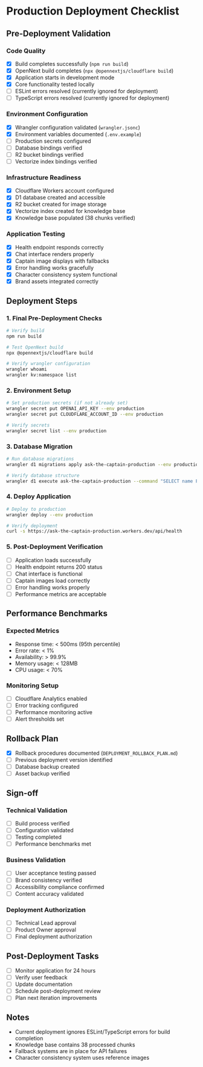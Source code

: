 # Production Deployment Checklist

## Pre-Deployment Validation

### Code Quality
- [x] Build completes successfully (`npm run build`)
- [x] OpenNext build completes (`npx @opennextjs/cloudflare build`)
- [x] Application starts in development mode
- [x] Core functionality tested locally
- [ ] ESLint errors resolved (currently ignored for deployment)
- [ ] TypeScript errors resolved (currently ignored for deployment)

### Environment Configuration
- [x] Wrangler configuration validated (`wrangler.jsonc`)
- [x] Environment variables documented (`.env.example`)
- [ ] Production secrets configured
- [ ] Database bindings verified
- [ ] R2 bucket bindings verified
- [ ] Vectorize index bindings verified

### Infrastructure Readiness
- [x] Cloudflare Workers account configured
- [x] D1 database created and accessible
- [x] R2 bucket created for image storage
- [x] Vectorize index created for knowledge base
- [x] Knowledge base populated (38 chunks verified)

### Application Testing
- [x] Health endpoint responds correctly
- [x] Chat interface renders properly
- [x] Captain image displays with fallbacks
- [x] Error handling works gracefully
- [x] Character consistency system functional
- [x] Brand assets integrated correctly

## Deployment Steps

### 1. Final Pre-Deployment Checks
```bash
# Verify build
npm run build

# Test OpenNext build
npx @opennextjs/cloudflare build

# Verify wrangler configuration
wrangler whoami
wrangler kv:namespace list
```

### 2. Environment Setup
```bash
# Set production secrets (if not already set)
wrangler secret put OPENAI_API_KEY --env production
wrangler secret put CLOUDFLARE_ACCOUNT_ID --env production

# Verify secrets
wrangler secret list --env production
```

### 3. Database Migration
```bash
# Run database migrations
wrangler d1 migrations apply ask-the-captain-production --env production

# Verify database structure
wrangler d1 execute ask-the-captain-production --command "SELECT name FROM sqlite_master WHERE type='table';" --env production
```

### 4. Deploy Application
```bash
# Deploy to production
wrangler deploy --env production

# Verify deployment
curl -s https://ask-the-captain-production.workers.dev/api/health
```

### 5. Post-Deployment Verification
- [ ] Application loads successfully
- [ ] Health endpoint returns 200 status
- [ ] Chat interface is functional
- [ ] Captain images load correctly
- [ ] Error handling works properly
- [ ] Performance metrics are acceptable

## Performance Benchmarks

### Expected Metrics
- Response time: < 500ms (95th percentile)
- Error rate: < 1%
- Availability: > 99.9%
- Memory usage: < 128MB
- CPU usage: < 70%

### Monitoring Setup
- [ ] Cloudflare Analytics enabled
- [ ] Error tracking configured
- [ ] Performance monitoring active
- [ ] Alert thresholds set

## Rollback Plan
- [x] Rollback procedures documented (`DEPLOYMENT_ROLLBACK_PLAN.md`)
- [ ] Previous deployment version identified
- [ ] Database backup created
- [ ] Asset backup verified

## Sign-off

### Technical Validation
- [ ] Build process verified
- [ ] Configuration validated
- [ ] Testing completed
- [ ] Performance benchmarks met

### Business Validation
- [ ] User acceptance testing passed
- [ ] Brand consistency verified
- [ ] Accessibility compliance confirmed
- [ ] Content accuracy validated

### Deployment Authorization
- [ ] Technical Lead approval
- [ ] Product Owner approval
- [ ] Final deployment authorization

## Post-Deployment Tasks
- [ ] Monitor application for 24 hours
- [ ] Verify user feedback
- [ ] Update documentation
- [ ] Schedule post-deployment review
- [ ] Plan next iteration improvements

## Notes
- Current deployment ignores ESLint/TypeScript errors for build completion
- Knowledge base contains 38 processed chunks
- Fallback systems are in place for API failures
- Character consistency system uses reference images